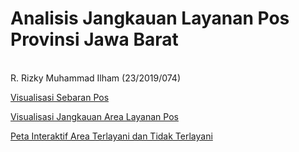 <html>
<body>
   <h1>Analisis Jangkauan Layanan Pos Provinsi Jawa Barat </h1>
   <p> <br> R. Rizky Muhammad Ilham (23/2019/074) </p>
   <p><a href="https://tugasakhirrizky.github.io/sebaranposjabar/">Visualisasi Sebaran Pos</a></p>
   <p><a href="https://tugasakhirrizky.github.io/jangakuanposjabar/">Visualisasi Jangkauan Area Layanan Pos</a></p>
   <p><a href="https://tugasakhirrizky.github.io/petainteraktifposjabar/">Peta Interaktif Area Terlayani dan Tidak Terlayani</a></p>
</body>
</html>
